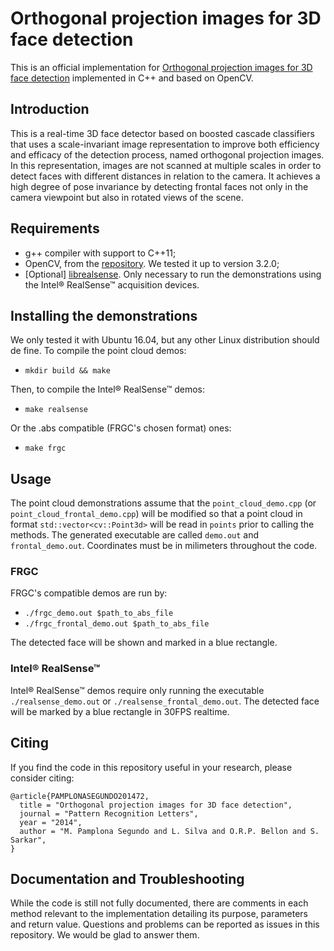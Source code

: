 # Orthogonal projection images for 3D face detection
This is an official implementation for [Orthogonal projection images for 3D face detection](http://www.sciencedirect.com/science/article/pii/S0167865513003693) implemented in C++ and based on OpenCV.

## Introduction
This is a real-time 3D face detector based on boosted cascade classifiers that uses a scale-invariant image representation to improve both efficiency and efficacy of the detection process, named orthogonal projection images.
In this representation, images are not scanned at multiple scales in order to detect faces with different distances in relation to the camera.
It achieves a high degree of pose invariance by detecting frontal faces not only in the camera viewpoint but also in rotated views of the scene.

## Requirements
* g++ compiler with support to C++11;
* OpenCV, from the [repository](https://github.com/opencv/opencv). We tested it up to version 3.2.0;
* [Optional] [librealsense](https://github.com/IntelRealSense/librealsense). Only necessary to run the demonstrations using the Intel® RealSense™ acquisition devices.

## Installing the demonstrations
We only tested it with Ubuntu 16.04, but any other Linux distribution should de fine.
To compile the point cloud demos:
  * `mkdir build && make`

Then, to compile the Intel® RealSense™ demos:
  * `make realsense`
  
Or the .abs compatible (FRGC's chosen format) ones:
  * `make frgc`

## Usage
The point cloud demonstrations assume that the `point_cloud_demo.cpp` (or `point_cloud_frontal_demo.cpp`) will be modified so that a point cloud in format `std::vector<cv::Point3d>` will be read in `points` prior to calling the methods. The generated executable are called `demo.out` and `frontal_demo.out`. Coordinates must be in milimeters throughout the code.

### FRGC
FRGC's compatible demos are run by:
* `./frgc_demo.out $path_to_abs_file`
* `./frgc_frontal_demo.out $path_to_abs_file`

The detected face will be shown and marked in a blue rectangle.

### Intel® RealSense™
Intel® RealSense™ demos require only running the executable `./realsense_demo.out` or `./realsense_frontal_demo.out`.
The detected face will be marked by a blue rectangle in 30FPS realtime.

## Citing
If you find the code in this repository useful in your research, please consider citing:
```
@article{PAMPLONASEGUNDO201472,
  title = "Orthogonal projection images for 3D face detection",
  journal = "Pattern Recognition Letters",
  year = "2014",
  author = "M. Pamplona Segundo and L. Silva and O.R.P. Bellon and S. Sarkar",
}
```


## Documentation and Troubleshooting
While the code is still not fully documented, there are comments in each method relevant to the implementation detailing its purpose, parameters and return value. Questions and problems can be reported as issues in this repository. We would be glad to answer them.
